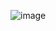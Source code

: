 ![image](https://user-images.githubusercontent.com/54003186/206664985-8dcd7904-5383-4dc0-96b6-a19f496ca2ae.png)
